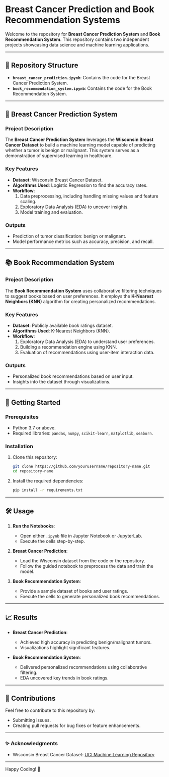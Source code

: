 # Breast Cancer Prediction and Book Recommendation Systems

Welcome to the repository for **Breast Cancer Prediction System** and **Book Recommendation System**. This repository contains two independent projects showcasing data science and machine learning applications.

---

## 📂 Repository Structure

- **`breast_cancer_prediction.ipynb`**: Contains the code for the Breast Cancer Prediction System.
- **`book_recommendation_system.ipynb`**: Contains the code for the Book Recommendation System.

---

## 🧪 Breast Cancer Prediction System

### Project Description
The **Breast Cancer Prediction System** leverages the **Wisconsin Breast Cancer Dataset** to build a machine learning model capable of predicting whether a tumor is benign or malignant. This system serves as a demonstration of supervised learning in healthcare.

### Key Features
- **Dataset**: Wisconsin Breast Cancer Dataset.
- **Algorithms Used**: Logistic Regression to find the accuracy rates.
- **Workflow**:
  1. Data preprocessing, including handling missing values and feature scaling.
  2. Exploratory Data Analysis (EDA) to uncover insights.
  3. Model training and evaluation.

### Outputs
- Prediction of tumor classification: benign or malignant.
- Model performance metrics such as accuracy, precision, and recall.

---

## 📚 Book Recommendation System

### Project Description
The **Book Recommendation System** uses collaborative filtering techniques to suggest books based on user preferences. It employs the **K-Nearest Neighbors (KNN)** algorithm for creating personalized recommendations.

### Key Features
- **Dataset**: Publicly available book ratings dataset.
- **Algorithms Used**: K-Nearest Neighbors (KNN).
- **Workflow**:
  1. Exploratory Data Analysis (EDA) to understand user preferences.
  2. Building a recommendation engine using KNN.
  3. Evaluation of recommendations using user-item interaction data.

### Outputs
- Personalized book recommendations based on user input.
- Insights into the dataset through visualizations.

---

## 🚀 Getting Started

### Prerequisites
- Python 3.7 or above.
- Required libraries: `pandas`, `numpy`, `scikit-learn`, `matplotlib`, `seaborn`.

### Installation
1. Clone this repository:
   ```bash
   git clone https://github.com/yourusername/repository-name.git
   cd repository-name
   ```
2. Install the required dependencies:
   ```bash
   pip install -r requirements.txt
   ```

---

## 🛠 Usage

1. **Run the Notebooks**:
   - Open either `.ipynb` file in Jupyter Notebook or JupyterLab.
   - Execute the cells step-by-step.

2. **Breast Cancer Prediction**:
   - Load the Wisconsin dataset from the code or the repository.
   - Follow the guided notebook to preprocess the data and train the model.

3. **Book Recommendation System**:
   - Provide a sample dataset of books and user ratings.
   - Execute the cells to generate personalized book recommendations.

---

## 📈 Results

- **Breast Cancer Prediction**:
  - Achieved high accuracy in predicting benign/malignant tumors.
  - Visualizations highlight significant features.

- **Book Recommendation System**:
  - Delivered personalized recommendations using collaborative filtering.
  - EDA uncovered key trends in book ratings.

---

## 🤝 Contributions
Feel free to contribute to this repository by:
- Submitting issues.
- Creating pull requests for bug fixes or feature enhancements.

---

### ✨ Acknowledgments
- Wisconsin Breast Cancer Dataset: [UCI Machine Learning Repository](https://archive.ics.uci.edu/ml/datasets/Breast+Cancer+Wisconsin+%28Diagnostic%29)
 

---

Happy Coding! 🚀
